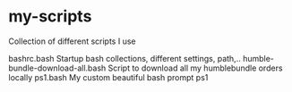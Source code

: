 # my-scripts
Collection of different scripts I use


bashrc.bash 	                    Startup bash collections, different settings, path,..
humble-bundle-download-all.bash 	Script to download all my humblebundle orders locally
ps1.bash                          My custom beautiful bash prompt ps1
